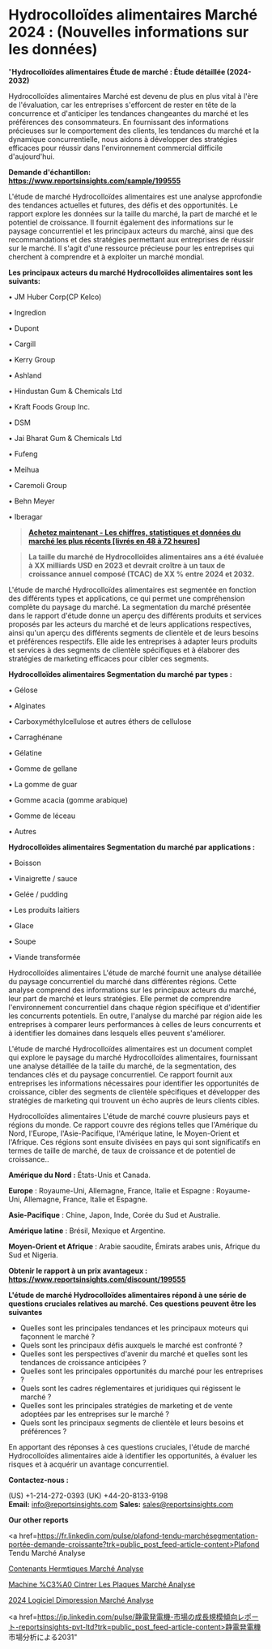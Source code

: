 # Hydrocolloïdes alimentaires Marché 2024 : (Nouvelles informations sur les données)

"<strong>Hydrocolloïdes alimentaires Étude de marché : Étude détaillée (2024-2032)</strong>

Hydrocolloïdes alimentaires Marché est devenu de plus en plus vital à l'ère de l'évaluation, car les entreprises s'efforcent de rester en tête de la concurrence et d'anticiper les tendances changeantes du marché et les préférences des consommateurs. En fournissant des informations précieuses sur le comportement des clients, les tendances du marché et la dynamique concurrentielle, nous aidons à développer des stratégies efficaces pour réussir dans l'environnement commercial difficile d'aujourd'hui.

<strong>Demande d'échantillon: <a href=https://www.reportsinsights.com/sample/199555>https://www.reportsinsights.com/sample/199555</a></strong>

L'étude de marché Hydrocolloïdes alimentaires est une analyse approfondie des tendances actuelles et futures, des défis et des opportunités. Le rapport explore les données sur la taille du marché, la part de marché et le potentiel de croissance. Il fournit également des informations sur le paysage concurrentiel et les principaux acteurs du marché, ainsi que des recommandations et des stratégies permettant aux entreprises de réussir sur le marché. Il s'agit d'une ressource précieuse pour les entreprises qui cherchent à comprendre et à exploiter un marché mondial.

<strong>Les principaux acteurs du marché Hydrocolloïdes alimentaires sont les suivants:</strong>

• JM Huber Corp(CP Kelco)

• Ingredion

• Dupont

• Cargill

• Kerry Group

• Ashland

• Hindustan Gum & Chemicals Ltd

• Kraft Foods Group Inc.

• DSM

• Jai Bharat Gum & Chemicals Ltd

• Fufeng

• Meihua

• Caremoli Group

• Behn Meyer

• Iberagar
<blockquote><a href=https://www.reportsinsights.com/buynow/199555><span style=text-decoration: underline;><strong>Achetez maintenant - Les chiffres, statistiques et données du marché les plus récents [livrés en 48 à 72 heures]</strong></span></a></blockquote>
<blockquote><span style=text-decoration: underline;><strong>La taille du marché de Hydrocolloïdes alimentaires ans a été évaluée à XX milliards USD en 2023 et devrait croître à un taux de croissance annuel composé (TCAC) de XX % entre 2024 et 2032.</strong></span></blockquote>
L'étude de marché Hydrocolloïdes alimentaires est segmentée en fonction des différents types et applications, ce qui permet une compréhension complète du paysage du marché. La segmentation du marché présentée dans le rapport d'étude donne un aperçu des différents produits et services proposés par les acteurs du marché et de leurs applications respectives, ainsi qu'un aperçu des différents segments de clientèle et de leurs besoins et préférences respectifs. Elle aide les entreprises à adapter leurs produits et services à des segments de clientèle spécifiques et à élaborer des stratégies de marketing efficaces pour cibler ces segments.

<strong>Hydrocolloïdes alimentaires Segmentation du marché par types :</strong>

• Gélose

• Alginates

• Carboxyméthylcellulose et autres éthers de cellulose

• Carraghénane

• Gélatine

• Gomme de gellane

• La gomme de guar

• Gomme acacia (gomme arabique)

• Gomme de léceau

• Autres

<strong>Hydrocolloïdes alimentaires Segmentation du marché par applications :</strong>

• Boisson

• Vinaigrette / sauce

• Gelée / pudding

• Les produits laitiers

• Glace

• Soupe

• Viande transformée

Hydrocolloïdes alimentaires L'étude de marché fournit une analyse détaillée du paysage concurrentiel du marché dans différentes régions. Cette analyse comprend des informations sur les principaux acteurs du marché, leur part de marché et leurs stratégies. Elle permet de comprendre l'environnement concurrentiel dans chaque région spécifique et d'identifier les concurrents potentiels. En outre, l'analyse du marché par région aide les entreprises à comparer leurs performances à celles de leurs concurrents et à identifier les domaines dans lesquels elles peuvent s'améliorer.

L'étude de marché Hydrocolloïdes alimentaires est un document complet qui explore le paysage du marché Hydrocolloïdes alimentaires, fournissant une analyse détaillée de la taille du marché, de la segmentation, des tendances clés et du paysage concurrentiel. Ce rapport fournit aux entreprises les informations nécessaires pour identifier les opportunités de croissance, cibler des segments de clientèle spécifiques et développer des stratégies de marketing qui trouvent un écho auprès de leurs clients cibles.

Hydrocolloïdes alimentaires L'étude de marché couvre plusieurs pays et régions du monde. Ce rapport couvre des régions telles que l'Amérique du Nord, l'Europe, l'Asie-Pacifique, l'Amérique latine, le Moyen-Orient et l'Afrique. Ces régions sont ensuite divisées en pays qui sont significatifs en termes de taille de marché, de taux de croissance et de potentiel de croissance..

<strong>Amérique du Nord :</strong> États-Unis et Canada.

<strong>Europe</strong> : Royaume-Uni, Allemagne, France, Italie et Espagne : Royaume-Uni, Allemagne, France, Italie et Espagne.

<strong>Asie-Pacifique</strong> : Chine, Japon, Inde, Corée du Sud et Australie.

<strong>Amérique latine</strong> : Brésil, Mexique et Argentine.

<strong>Moyen-Orient et Afrique</strong> : Arabie saoudite, Émirats arabes unis, Afrique du Sud et Nigeria.

<strong>Obtenir le rapport à un prix avantageux : <a href=https://www.reportsinsights.com/discount/199555>https://www.reportsinsights.com/discount/199555</a></strong>

<strong>L'étude de marché Hydrocolloïdes alimentaires répond à une série de questions cruciales relatives au marché. Ces questions peuvent être les suivantes</strong>
<ul>
  <li>Quelles sont les principales tendances et les principaux moteurs qui façonnent le marché ?</li>
  <li>Quels sont les principaux défis auxquels le marché est confronté ?</li>
  <li>Quelles sont les perspectives d'avenir du marché et quelles sont les tendances de croissance anticipées ?</li>
  <li>Quelles sont les principales opportunités du marché pour les entreprises ?</li>
  <li>Quels sont les cadres réglementaires et juridiques qui régissent le marché ?</li>
  <li>Quelles sont les principales stratégies de marketing et de vente adoptées par les entreprises sur le marché ?</li>
  <li>Quels sont les principaux segments de clientèle et leurs besoins et préférences ?</li>
</ul>
En apportant des réponses à ces questions cruciales, l'étude de marché Hydrocolloïdes alimentaires aide à identifier les opportunités, à évaluer les risques et à acquérir un avantage concurrentiel.

<strong>Contactez-nous :</strong>

(US) +1-214-272-0393
(UK) +44-20-8133-9198
<strong>Email:</strong> <a>info@reportsinsights.com</a>
<strong>Sales:</strong> <a>sales@reportsinsights.com</a>

<strong>Our other reports</strong>

<a href=https://fr.linkedin.com/pulse/plafond-tendu-marchésegmentation-portée-demande-croissante?trk=public_post_feed-article-content>Plafond Tendu Marché Analyse</a>

<a href=https://www.linkedin.com/pulse/contenants-herm%C3%A9tiques-march%C3%A9paysage-comprenant-f5pef/>Contenants Hermtiques Marché Analyse</a>

<a href=https://www.linkedin.com/pulse/machine-%C3%A0-cintrer-les-plaques-march%C3%A9-secteurs-6cnjf/>Machine %C3%A0 Cintrer Les Plaques Marché Analyse</a>

<a href=https://www.linkedin.com/pulse/2024-logiciel-dimpression-march%C3%A9-segmentation-rwnjf/>2024 Logiciel Dimpression Marché Analyse</a>

<a href=https://jp.linkedin.com/pulse/静電発電機-市場の成長規模傾向レポート-reportsinsights-pvt-ltd?trk=public_post_feed-article-content>静電発電機 市場分析による2031</a>"

